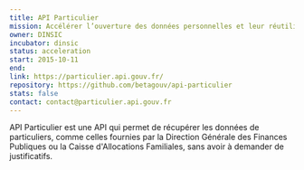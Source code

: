 ```yaml
---
title: API Particulier
mission: Accélérer l’ouverture des données personnelles et leur réutilisation pour simplifier les démarches
owner: DINSIC
incubator: dinsic
status: acceleration
start: 2015-10-11
end:
link: https://particulier.api.gouv.fr/
repository: https://github.com/betagouv/api-particulier
stats: false
contact: contact@particulier.api.gouv.fr
---
```


API Particulier est une API qui permet de récupérer les données de particuliers, comme celles fournies par la Direction Générale des Finances Publiques ou la Caisse d'Allocations Familiales, sans avoir à demander de justificatifs.
